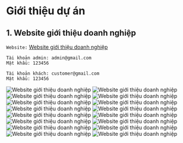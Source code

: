 # Giới thiệu dự án
## 1. Website giới thiệu doanh nghiệp
`Website:` [Website giới thiệu doanh nghiệp](https://news.wenex.vn/) 
```
Tài khoản admin: admin@gmail.com
Mật khẩu: 123456
```
```
Tài khoản khách: customer@gmail.com
Mật khẩu: 123456
```

![Website giới thiệu doanh nghiệp](./Images/news%20(1).png)
![Website giới thiệu doanh nghiệp](./Images/news%20(2).png)
![Website giới thiệu doanh nghiệp](./Images/news%20(3).png)
![Website giới thiệu doanh nghiệp](./Images/news%20(4).png)
![Website giới thiệu doanh nghiệp](./Images/news%20(5).png)
![Website giới thiệu doanh nghiệp](./Images/news%20(6).png)
![Website giới thiệu doanh nghiệp](./Images/news%20(7).png)
![Website giới thiệu doanh nghiệp](./Images/news%20(8).png)
![Website giới thiệu doanh nghiệp](./Images/news%20(9).png)
![Website giới thiệu doanh nghiệp](./Images/news%20(10).png)
![Website giới thiệu doanh nghiệp](./Images/news%20(11).png)
![Website giới thiệu doanh nghiệp](./Images/news%20(12).png)
![Website giới thiệu doanh nghiệp](./Images/news%20(13).png)
![Website giới thiệu doanh nghiệp](./Images/news%20(14).png)
![Website giới thiệu doanh nghiệp](./Images/news%20(15).png)
![Website giới thiệu doanh nghiệp](./Images/news%20(16).png)